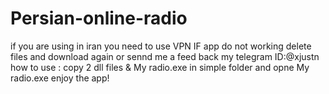 # Persian-online-radio 
if you are using in iran you need to use VPN 
IF app do not working delete files and download again or sennd me a feed back my telegram ID:@xjustn
how to use : copy  2 dll files & My radio.exe in simple folder and opne My radio.exe enjoy the app!
